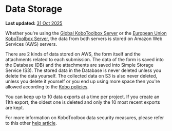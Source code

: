 # Data Storage
**Last updated:** <a href="https://github.com/kobotoolbox/docs/blob/0050a936217ec4b5b9cf44a66826778898ed29d5/source/data_storage.md" class="reference">31 Oct 2025</a>


Whether you're using the [Global KoboToolbox Server](https://kf.kobotoolbox.org/) or the
[European Union KoboToolbox Server](https://eu.kobotoolbox.org/), the data from
both servers is stored on Amazon Web Services (AWS) servers.

There are 2 kinds of data stored on AWS, the form itself and the attachments
related to each submission. The data of the form is saved into the Database (DB)
and the attachments are saved into Simple Storage Service (S3). The stored data
in the Database is never deleted unless you delete the data yourself. The
collected data on S3 is also never deleted, unless you delete it yourself or you
end up using more space then you're allowed according to the
[Kobo policies](creating_account.md).

You can keep up to 10 data exports at a time per project. If you create an 11th
export, the oldest one is deleted and only the 10 most recent exports are kept.

For more information on KoboToolbox data security measures, please refer to this
other [help article](is_my_data_safe.md).
